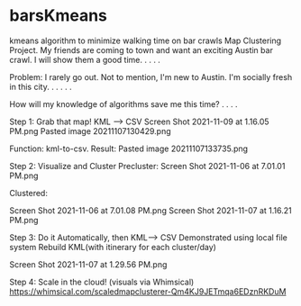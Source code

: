 # barsKmeans
kmeans algorithm to minimize walking time on bar crawls
Map Clustering Project.
My friends are coming to town and want an exciting Austin bar crawl. I will show them a good time.
.
.
.
.

Problem: I rarely go out. Not to mention, I'm new to Austin. I'm socially fresh in this city.
.
.
.
.
.

How will my knowledge of algorithms save me this time?
.
.
.
.

Step 1: Grab that map! KML --> CSV
Screen Shot 2021-11-09 at 1.16.05 PM.png
Pasted image 20211107130429.png

Function: kml-to-csv. Result:
Pasted image 20211107133735.png

Step 2: Visualize and Cluster
Precluster:
Screen Shot 2021-11-06 at 7.01.01 PM.png

Clustered:

Screen Shot 2021-11-06 at 7.01.08 PM.png
Screen Shot 2021-11-07 at 1.16.21 PM.png

Step 3: Do it Automatically, then KML--> CSV
Demonstrated using local file system
Rebuild KML(with itinerary for each cluster/day)

Screen Shot 2021-11-07 at 1.29.56 PM.png

Step 4: Scale in the cloud! (visuals via Whimsical)
https://whimsical.com/scaledmapclusterer-Qm4KJ9JETmqa6EDznRKDuM
